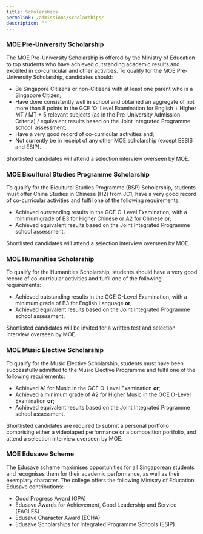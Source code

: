 ```yaml
---
title: Scholarships
permalink: /admissions/scholarships/
description: ""
---
```

### MOE Pre-University Scholarship

The MOE Pre-University Scholarship is offered by the Ministry of Education to top students who have achieved outstanding academic results and excelled in co-curricular and other activities. To qualify for the MOE Pre-University Scholarship, candidates should:

*   Be Singapore Citizens or non-Citizens with at least one parent who is a Singapore Citizen;
*   Have done consistently well in school and obtained an aggregate of not more than 8 points in the GCE ‘O’ Level Examination for English + Higher MT / MT + 5 relevant subjects (as in the Pre-University Admission Criteria) / equivalent results based on the Joint Integrated Programme school  assessment;
*   Have a very good record of co-curricular activities and;
*   Not currently be in receipt of any other MOE scholarship (except EESIS and ESIP).

Shortlisted candidates will attend a selection interview overseen by MOE.

### MOE Bicultural Studies Programme Scholarship

To qualify for the Bicultural Studies Programme (BSP) Scholarship, students must offer China Studies in Chinese (H2) from JC1, have a very good record of co-curricular activities and fulfil one of the following requirements:

*   Achieved outstanding results in the GCE O-Level Examination, with a minimum grade of B3 for Higher Chinese or A2 for Chinese **or**;
*   Achieved equivalent results based on the Joint Integrated Programme school assessment.

Shortlisted candidates will attend a selection interview overseen by MOE.

### MOE Humanities Scholarship

To qualify for the Humanities Scholarship, students should have a very good record of co-curricular activities and fulfil one of the following requirements:

*   Achieved outstanding results in the GCE O-Level Examination, with a minimum grade of B3 for English Language **or**;
*   Achieved equivalent results based on the Joint Integrated Programme school assessment.

Shortlisted candidates will be invited for a written test and selection interview overseen by MOE.

### MOE Music Elective Scholarship

To qualify for the Music Elective Scholarship, students must have been successfully admitted to the Music Elective Programme and fulfil one of the following requirements:

*   Achieved A1 for Music in the GCE O-Level Examination **or**;
*   Achieved a minimum grade of A2 for Higher Music in the GCE O-Level Examination **or**;
*   Achieved equivalent results based on the Joint Integrated Programme school assessment.

Shortlisted candidates are required to submit a personal portfolio comprising either a videotaped performance or a composition portfolio, and attend a selection interview overseen by MOE.

### MOE Edusave Scheme

The Edusave scheme maximises opportunities for all Singaporean students and recognises them for their academic performance, as well as their exemplary character. The college offers the following Ministry of Education Edusave contributions:

*   Good Progress Award (GPA)
*   Edusave Awards for Achievement, Good Leadership and Service (EAGLES)
*   Edusave Character Award (ECHA)
*   Edusave Scholarships for Integrated Programme Schools (ESIP)